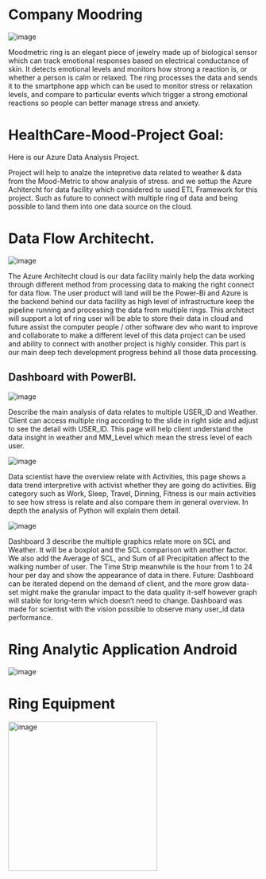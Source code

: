 # Company Moodring

![image](https://github.com/user-attachments/assets/0347240b-2de3-4999-a66d-073849199949)

Moodmetric ring is an elegant piece of jewelry made up of biological sensor which can track emotional responses based on electrical conductance of skin. It detects emotional levels and monitors how strong a reaction is, or whether a person is calm or relaxed. The ring processes the data and sends it to the smartphone app which can be used to monitor stress or relaxation levels, and compare to particular events which trigger a strong emotional reactions so people can better manage stress and anxiety.

# HealthCare-Mood-Project Goal: 
Here is our Azure Data Analysis Project. 

Project will help to analze the intepretive data related to weather & data from the Mood-Metric to show analysis of stress. and we settup the Azure Achitercht for data facility which considered to used ETL Framework for this project. Such as future to connect with multiple ring of data and being possible to land them into one data source on the cloud. 

# Data Flow Architecht. 

![image](https://user-images.githubusercontent.com/50198601/212076629-84d54d78-1730-48c0-bcb2-07bd7c704a01.png)

The Azure Architecht cloud is our data facility mainly help the data working through different method from processing data to making the right connect for data flow. The user product will land will be the Power-Bi and Azure is the backend behind our data facility as high level of infrastructure keep the pipeline running and processing the data from multiple rings. This architect will support a lot of ring user will be able to store their data in cloud and future assist the computer people / other software dev who want to improve and collaborate to make a different level of this data project can be used and ability to connect with another project is highly consider. This part is our main deep tech development progress behind all those data processing. 

## Dashboard with PowerBI. 

![image](https://user-images.githubusercontent.com/50198601/212074968-466301c6-886f-40d4-8068-5d3188b7293d.png)

Describe the main analysis of data relates to multiple USER_ID and Weather. Client can access multiple ring according to the slide in right side and adjust to see the detail with USER_ID. This page will help client understand the data insight in weather and MM_Level which mean the stress level of each user.

![image](https://user-images.githubusercontent.com/50198601/212076123-34914fc7-7fe9-4e9e-bb72-9e95fe0853f5.png)

Data scientist have the overview relate with Activities, this page shows a data trend interpretive with activist whether they are going do activities. Big category such as Work, Sleep, Travel, Dinning, Fitness is our main activities to see how stress is relate and also compare them in general overview. In depth the analysis of Python will explain them detail. 

![image](https://user-images.githubusercontent.com/50198601/212076178-0529bcd2-d800-4624-97aa-c6c928a75621.png)
  
  Dashboard 3 describe the multiple graphics relate more on SCL and Weather. It will be a boxplot and the SCL comparison with another factor. We also add the Average of SCL, and Sum of all Precipitation affect to the walking number of user. The Time Strip meanwhile is the hour from 1 to 24 hour per day and show the appearance of data in there. 
Future: Dashboard can be iterated depend on the demand of client, and the more grow data-set might make the granular impact to the data quality it-self however graph will stable for long-term which doesn’t need to change. Dashboard was made for scientist with the vision possible to observe many user_id data performance. 

# Ring Analytic Application Android
![image](https://github.com/user-attachments/assets/ac9ed2a3-4912-487f-9517-c9ace06a5915)

# Ring Equipment

<img src="https://github.com/user-attachments/assets/60556dbb-fb12-4ee5-937a-75393e96d9c0" alt="image" width="300"/>


